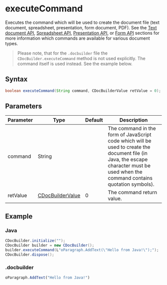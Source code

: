 # executeCommand

Executes the command which will be used to create the document file (text document, spreadsheet, presentation, form document, PDF). See the [Text document API](../../../../office-api/usage-api/text-document-api/text-document-api.md), [Spreadsheet API](../../../../office-api/usage-api/spreadsheet-api/spreadsheet-api.md), [Presentation API](../../../../office-api/usage-api/presentation-api/presentation-api.md), or [Form API](../../../../office-api/usage-api/Form%20API/Form%20API.md) sections for more information which commands are available for various document types.

> Please note, that for the `.docbuilder` file the `CDocBuilder.executeCommand` method is not used explicitly. The command itself is used instead. See the example below.

## Syntax

```java
boolean executeCommand(String command, CDocBuilderValue retValue = 0);
```

## Parameters

| Parameter | Type                                                        | Default | Description                                                                                                                                                                         |
| --------- | ----------------------------------------------------------- | ------- | ----------------------------------------------------------------------------------------------------------------------------------------------------------------------------------- |
| command   | String                                                      |         | The command in the form of JavaScript code which will be used to create the document file (in Java, the escape character must be used when the command contains quotation symbols). |
| retValue  | [CDocBuilderValue](../CDocBuilderValue/CDocBuilderValue.md) | 0       | The command return value.                                                                                                                                                           |

## Example

### Java

``` java
CDocBuilder.initialize("");
CDocBuilder builder = new CDocBuilder();
builder.executeCommand(L"oParagraph.AddText(\"Hello from Java!\");");
CDocBuilder.dispose();
```

### .docbuilder

``` ts
oParagraph.AddText("Hello from Java!")
```

